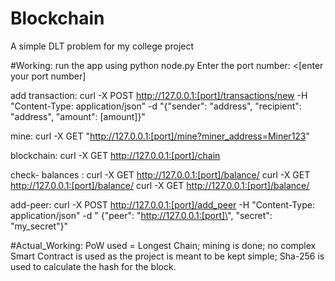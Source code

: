 # Blockchain
A simple DLT problem for my college project

#Working:
run the app using python node.py
Enter the port number: <[enter your port number]

add transaction:  curl -X POST http://127.0.0.1:[port]/transactions/new -H "Content-Type: application/json" -d "{\"sender\": \"address\", \"recipient\": \"address\", \"amount\": [amount]}"

mine: curl -X GET "http://127.0.0.1:[port]/mine?miner_address=Miner123"

blockchain: curl -X GET http://127.0.0.1:[port]/chain

check- balances : curl -X GET http://127.0.0.1:[port]/balance/
curl -X GET http://127.0.0.1:[port]/balance/
curl -X GET http://127.0.0.1:[port]/balance/

add-peer: curl -X POST http://127.0.0.1:[port]/add_peer -H "Content-Type: application/json" -d "
{\"peer\": \"http://127.0.0.1:[port]\", \"secret\": \"my_secret\"}"

#Actual_Working:
PoW used = Longest Chain;
mining is done;
no complex Smart Contract is used as the project is meant to be kept simple;
Sha-256 is used to calculate the hash for the block.

